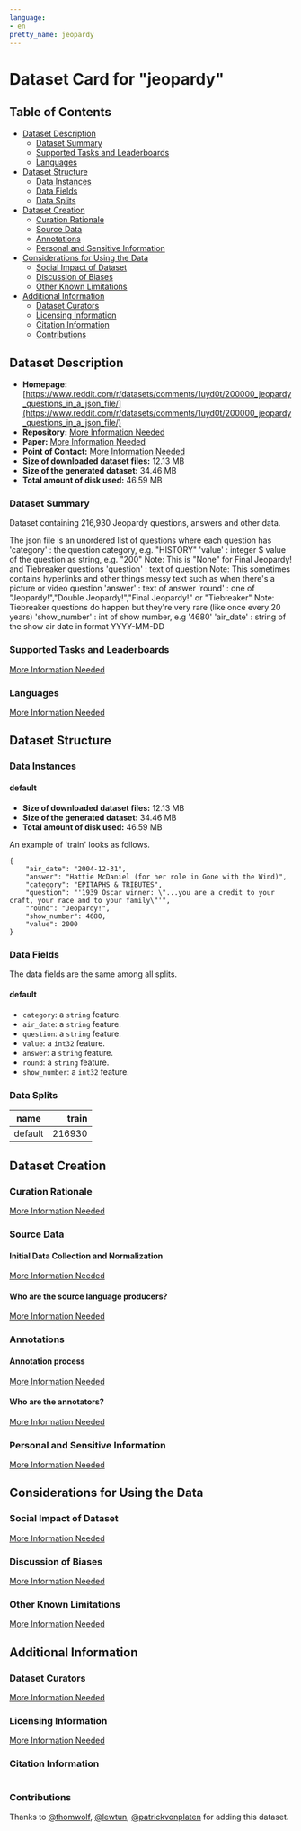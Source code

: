 ```yaml
---
language:
- en
pretty_name: jeopardy
---
```


# Dataset Card for "jeopardy"

## Table of Contents
- [Dataset Description](#dataset-description)
  - [Dataset Summary](#dataset-summary)
  - [Supported Tasks and Leaderboards](#supported-tasks-and-leaderboards)
  - [Languages](#languages)
- [Dataset Structure](#dataset-structure)
  - [Data Instances](#data-instances)
  - [Data Fields](#data-fields)
  - [Data Splits](#data-splits)
- [Dataset Creation](#dataset-creation)
  - [Curation Rationale](#curation-rationale)
  - [Source Data](#source-data)
  - [Annotations](#annotations)
  - [Personal and Sensitive Information](#personal-and-sensitive-information)
- [Considerations for Using the Data](#considerations-for-using-the-data)
  - [Social Impact of Dataset](#social-impact-of-dataset)
  - [Discussion of Biases](#discussion-of-biases)
  - [Other Known Limitations](#other-known-limitations)
- [Additional Information](#additional-information)
  - [Dataset Curators](#dataset-curators)
  - [Licensing Information](#licensing-information)
  - [Citation Information](#citation-information)
  - [Contributions](#contributions)

## Dataset Description

- **Homepage:** [https://www.reddit.com/r/datasets/comments/1uyd0t/200000_jeopardy_questions_in_a_json_file/](https://www.reddit.com/r/datasets/comments/1uyd0t/200000_jeopardy_questions_in_a_json_file/)
- **Repository:** [More Information Needed](https://github.com/huggingface/datasets/blob/master/CONTRIBUTING.md#how-to-contribute-to-the-dataset-cards)
- **Paper:** [More Information Needed](https://github.com/huggingface/datasets/blob/master/CONTRIBUTING.md#how-to-contribute-to-the-dataset-cards)
- **Point of Contact:** [More Information Needed](https://github.com/huggingface/datasets/blob/master/CONTRIBUTING.md#how-to-contribute-to-the-dataset-cards)
- **Size of downloaded dataset files:** 12.13 MB
- **Size of the generated dataset:** 34.46 MB
- **Total amount of disk used:** 46.59 MB

### Dataset Summary

Dataset containing 216,930 Jeopardy questions, answers and other data.

The json file is an unordered list of questions where each question has
'category' : the question category, e.g. "HISTORY"
'value' : integer $ value of the question as string, e.g. "200"
Note: This is "None" for Final Jeopardy! and Tiebreaker questions
'question' : text of question
Note: This sometimes contains hyperlinks and other things messy text such as when there's a picture or video question
'answer' : text of answer
'round' : one of "Jeopardy!","Double Jeopardy!","Final Jeopardy!" or "Tiebreaker"
Note: Tiebreaker questions do happen but they're very rare (like once every 20 years)
'show_number' : int of show number, e.g '4680'
'air_date' : string of the show air date in format YYYY-MM-DD

### Supported Tasks and Leaderboards

[More Information Needed](https://github.com/huggingface/datasets/blob/master/CONTRIBUTING.md#how-to-contribute-to-the-dataset-cards)

### Languages

[More Information Needed](https://github.com/huggingface/datasets/blob/master/CONTRIBUTING.md#how-to-contribute-to-the-dataset-cards)

## Dataset Structure

### Data Instances

#### default

- **Size of downloaded dataset files:** 12.13 MB
- **Size of the generated dataset:** 34.46 MB
- **Total amount of disk used:** 46.59 MB

An example of 'train' looks as follows.
```
{
    "air_date": "2004-12-31",
    "answer": "Hattie McDaniel (for her role in Gone with the Wind)",
    "category": "EPITAPHS & TRIBUTES",
    "question": "'1939 Oscar winner: \"...you are a credit to your craft, your race and to your family\"'",
    "round": "Jeopardy!",
    "show_number": 4680,
    "value": 2000
}
```

### Data Fields

The data fields are the same among all splits.

#### default
- `category`: a `string` feature.
- `air_date`: a `string` feature.
- `question`: a `string` feature.
- `value`: a `int32` feature.
- `answer`: a `string` feature.
- `round`: a `string` feature.
- `show_number`: a `int32` feature.

### Data Splits

| name  |train |
|-------|-----:|
|default|216930|

## Dataset Creation

### Curation Rationale

[More Information Needed](https://github.com/huggingface/datasets/blob/master/CONTRIBUTING.md#how-to-contribute-to-the-dataset-cards)

### Source Data

#### Initial Data Collection and Normalization

[More Information Needed](https://github.com/huggingface/datasets/blob/master/CONTRIBUTING.md#how-to-contribute-to-the-dataset-cards)

#### Who are the source language producers?

[More Information Needed](https://github.com/huggingface/datasets/blob/master/CONTRIBUTING.md#how-to-contribute-to-the-dataset-cards)

### Annotations

#### Annotation process

[More Information Needed](https://github.com/huggingface/datasets/blob/master/CONTRIBUTING.md#how-to-contribute-to-the-dataset-cards)

#### Who are the annotators?

[More Information Needed](https://github.com/huggingface/datasets/blob/master/CONTRIBUTING.md#how-to-contribute-to-the-dataset-cards)

### Personal and Sensitive Information

[More Information Needed](https://github.com/huggingface/datasets/blob/master/CONTRIBUTING.md#how-to-contribute-to-the-dataset-cards)

## Considerations for Using the Data

### Social Impact of Dataset

[More Information Needed](https://github.com/huggingface/datasets/blob/master/CONTRIBUTING.md#how-to-contribute-to-the-dataset-cards)

### Discussion of Biases

[More Information Needed](https://github.com/huggingface/datasets/blob/master/CONTRIBUTING.md#how-to-contribute-to-the-dataset-cards)

### Other Known Limitations

[More Information Needed](https://github.com/huggingface/datasets/blob/master/CONTRIBUTING.md#how-to-contribute-to-the-dataset-cards)

## Additional Information

### Dataset Curators

[More Information Needed](https://github.com/huggingface/datasets/blob/master/CONTRIBUTING.md#how-to-contribute-to-the-dataset-cards)

### Licensing Information

[More Information Needed](https://github.com/huggingface/datasets/blob/master/CONTRIBUTING.md#how-to-contribute-to-the-dataset-cards)

### Citation Information

```

```


### Contributions

Thanks to [@thomwolf](https://github.com/thomwolf), [@lewtun](https://github.com/lewtun), [@patrickvonplaten](https://github.com/patrickvonplaten) for adding this dataset.
